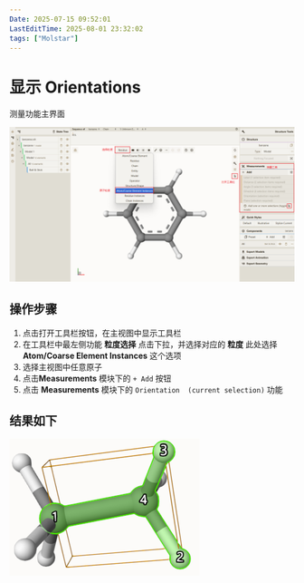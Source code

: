 ```yaml
---
Date: 2025-07-15 09:52:01
LastEditTime: 2025-08-01 23:32:02
tags: ["Molstar"]
---
```


# 显示 Orientations

测量功能主界面

![测量主界面](./assets/measurements.webp)

## 操作步骤

1. 点击打开工具栏按钮，在主视图中显示工具栏
2. 在工具栏中最左侧功能 **粒度选择** 点击下拉，并选择对应的 **粒度** 此处选择 **Atom/Coarse Element Instances** 这个选项
3. 选择主视图中任意原子
4. 点击**Measurements** 模块下的 `+ Add` 按钮
5. 点击 **Measurements** 模块下的 `Orientation  (current selection)` 功能

## 结果如下

![Orientations](./assets/Orientations.webp)
